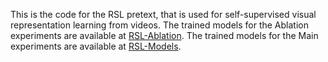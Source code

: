 This is the code for the RSL pretext, that is used for self-supervised visual representation learning from videos.
The trained models for the Ablation experiments are available at [RSL-Ablation](https://drive.google.com/drive/folders/1_7uOuHol2psBiaaSOuOKKFtReTUg-BCk?usp=drive_link).
The trained models for the Main experiments are available at [RSL-Models](https://drive.google.com/drive/folders/1-YgWMN-sqwYQuWI7FD1NZKA04Ep9xOus?usp=drive_link).
